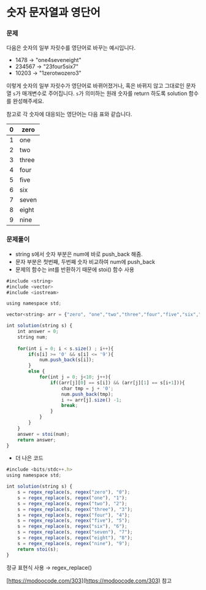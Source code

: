 # 숫자 문자열과 영단어

### 문제

다음은 숫자의 일부 자릿수를 영단어로 바꾸는 예시입니다.

- 1478 → "one4seveneight"
- 234567 → "23four5six7"
- 10203 → "1zerotwozero3"

이렇게 숫자의 일부 자릿수가 영단어로 바뀌어졌거나, 혹은 바뀌지 않고 그대로인 문자열 `s`가 매개변수로 주어집니다. `s`가 의미하는 원래 숫자를 return 하도록 solution 함수를 완성해주세요.

참고로 각 숫자에 대응되는 영단어는 다음 표와 같습니다.

| 0 | zero |
| --- | --- |
| 1 | one |
| 2 | two |
| 3 | three |
| 4 | four |
| 5 | five |
| 6 | six |
| 7 | seven |
| 8 | eight |
| 9 | nine |

### 문제풀이

- string s에서 숫자 부분은 num에 바로 push_back 해줌.
- 문자 부분은 첫번째, 두번째 숫자 비교하여 num에 push_back
- 문제의 함수는 int를 반환하기 때문에 stoi() 함수 사용

```jsx
#include <string>
#include <vector>
#include <iostream>

using namespace std;

vector<string> arr = {"zero", "one","two","three","four","five","six","seven","eight","nine"};

int solution(string s) {
    int answer = 0;
    string num;
    
    for(int i = 0; i < s.size() ; i++){
        if(s[i] >= '0' && s[i] <= '9'){
            num.push_back(s[i]);
        }
        else {
            for(int j = 0; j<10; j++){
                if((arr[j][0] == s[i]) && (arr[j][1] == s[i+1])){
                    char tmp = j + '0';
                    num.push_back(tmp);
                    i += arr[j].size() -1;
                    break;
                }
            }
        }
    }
    answer = stoi(num);
    return answer;
}
```

- 더 나은 코드

```jsx
#include <bits/stdc++.h>
using namespace std;

int solution(string s) {
    s = regex_replace(s, regex("zero"), "0");
    s = regex_replace(s, regex("one"), "1");
    s = regex_replace(s, regex("two"), "2");
    s = regex_replace(s, regex("three"), "3");
    s = regex_replace(s, regex("four"), "4");
    s = regex_replace(s, regex("five"), "5");
    s = regex_replace(s, regex("six"), "6");
    s = regex_replace(s, regex("seven"), "7");
    s = regex_replace(s, regex("eight"), "8");
    s = regex_replace(s, regex("nine"), "9");    
    return stoi(s);
}
```

정규 표현식 사용 → regex_replace()

[https://modoocode.com/303](https://modoocode.com/303)  참고